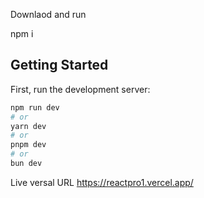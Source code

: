 Downlaod and run

npm i



## Getting Started

First, run the development server:

```bash
npm run dev
# or
yarn dev
# or
pnpm dev
# or
bun dev
```

Live versal  URL
https://reactpro1.vercel.app/